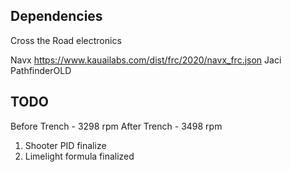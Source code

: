 ## Dependencies

Cross the Road electronics

Navx
https://www.kauailabs.com/dist/frc/2020/navx_frc.json
Jaci PathfinderOLD

## TODO
Before Trench - 3298 rpm
After Trench - 3498 rpm

1. Shooter PID finalize
2. Limelight formula finalized

